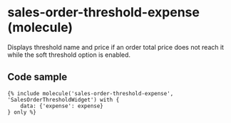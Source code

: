 # sales-order-threshold-expense (molecule)

Displays threshold name and price if an order total price does not reach it while the soft threshold option is enabled.

## Code sample

```
{% include molecule('sales-order-threshold-expense', 'SalesOrderThresholdWidget') with {
    data: {'expense': expense}
} only %}
```
